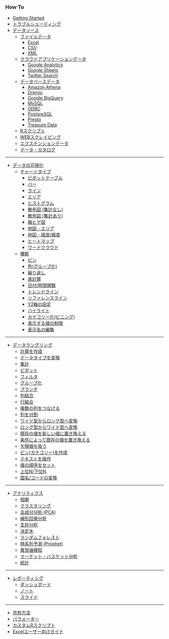 ### How To
* [Getting Started](/howto?q=tag%3A%22getting%20started%22)
* [トラブルシューティング](/howto?q=tag%3Atroubleshoot&language=ja)
* [データソース](/howto?q=tag%3A%22data%20source%22&language=ja)
  * [ファイルデータ](/howto?q=tag%3AExcel%7CCSV%7CJSON%7CSPSS%7CSAS%7CSTATA%7CXML%7C%22RFile%22%20tag%3A%22Data%20Source%22&language=ja)
    * [Excel](/howto?q=tag%3AExcel%20tag%3A%22Data%20Source%22&language=ja)
    * [CSV](/howto?q=tag%3Acsv%20tag%3A%22Data%20Source%22&language=ja)
    <!--* [JSON](/howto?q=tag%3Ajson%20tag%3A%22Data%20Source%22&language=ja)-->
    <!--* [統計ファイル(SPSS, SAS, STATA)](/howto?q=tag%3ASPSS%7CSAS%7CSTATA&language=ja)-->
    <!--* [Rファイル](/howto?q=tag%3A%22R%20File%22&language=ja)-->
    * [XML](/howto?q=tag%3Axml&language=ja)
  * [クラウドアプリケーションデータ](/howto?q=tag%3A%22Github%20issues%22%7C%22Google%20Analytics%22%7C%22Google%20Sheets%22%7CMailchimp%7CStripe%7C%22Twitter%22%20tag%3A%22Data%20Source%22&language=ja)
    <!--* [Github issues](/howto?q=tag%3A%22Github%20issues%22&language=ja)-->
    * [Google Analytics](/howto?q=tag%3A%22Google%20Analytics%22&language=ja)
    * [Google Sheets](/howto?q=tag%3A%22Google%20Sheets%22&language=ja)
    <!--* [MailChimp](/howto?q=tag%3AMailchimp&language=ja)-->
    <!--* [Stripe](/howto?q=tag%3AStripe&language=ja)-->
    * [Twitter Search](/howto?q=tag%3ATwitter&language=ja)
  * [データベースデータ](/howto?q=tag%3A%22Amazon%20Athena%22%7C%22Amazon%20Aurora%22%7C%22Amazon%20Redshift%22%7CDremio%7CBigQuery%7C%22HP%20Vertica%22%7CMongoDB%7C%22MS%20SQL%20Server%22%7CMySQL%7CODBC%7CPostgreSQL%7CPresto%7CTeradata%7C%22Treasure%20Data%22&language=ja)
    * [Amazon Athena](/howto?q=tag%3A%22Amazon%20Athena%22&language=ja)
    <!--* [Amazon Aurora](/howto?q=tag%3A%22Amazon%20Aurora%22&language=ja)-->
    <!--* [Amazon Redshift](/howto?q=tag%3ARedshift&language=ja)-->
    * [Dremio](/howto?q=tag%3ADremio&language=ja)
    * [Google BigQuery](/howto?q=tag%3ABigQuery&language=ja)
    <!--* [HP Vertica](/howto?q=tag%3A%22HP%20Vertica%22&language=ja)-->
    <!--* [MongoDB](/howto?q=tag%3AMongoDB&language=ja)-->
    <!--* [MS SQL Server](/howto?q=tag%3A%22MS%20SQL%22&language=ja)-->
    * [MySQL](/howto?q=tag%3AMySQL&language=ja)
    * [ODBC](/howto?q=tag%3AODBC&language=ja)
    * [PostgreSQL](/howto?q=tag%3APostgreSQL&language=ja)
    * [Presto](/howto?q=tag%3APresto&language=ja)
    <!--* [Teradata](/howto?q=tag%3ATeradata&language=ja)-->
    * [Treasure Data](/howto?q=tag%3A%22Treasure%20Data%22&language=ja)
  * [Rスクリプト](/howto?q=tag%3A%22R%20Script%22%20tag%3A%22Data%20Source%22&language=ja)
  * [WEBスクレイピング](/howto?q=tag%3A%22Web%20Scraping%22&language=ja)
  * [エクステンションデータ](/howto?q=tag%3A%%22Extension%20Data%22&language=ja)
    <!--* [ファイナンスデータ](/howto?q=tag%3Afinance%20tag%3A%22Data%20Source%22&language=ja)-->
  * [データ・カタログ](/howto?q=tag%3A%22Data%20Catalog%22%20tag%3A%22Data%20Source%22&language=ja)

---

* [データの可視化](/howto?q=tag%3Avisualization&language=ja)
  * [チャートタイプ](/howto?q=tag%3APivot%7CBar%7CLine%7CScatter%7CArea%7CMap%7C"Box%20Plot"%7C"Violin%20Plot"%7CHeatmap%7CWordcloud%20tag%3AVisualization&language=ja)
    * [ピボットテーブル](/howto?q=tag%3APivot%20tag%3AVisualization&language=ja)
    <!--* [テーブル](/howto?q=tag%3ATable%20tag%3AVisualization&language=ja)-->
    * [バー](/howto?q=tag%3ABar&language=ja)
    * [ライン](/howto?q=tag%3ALine%20tag%3AVisualization&language=ja)
    * [エリア](/howto?q=tag%3AArea%20tag%3AVisualization&language=ja)
    <!--* [パイ](/howto?q=tag%3APie&language=ja)-->
    * [ヒストグラム](/howto?q=tag%3AHistogram&language=ja)
    <!--* [密度曲線](/howto?q=tag%3ADensity%20Plot&language=ja)-->
    * [散布図 (集計なし)](/howto?q=tag%3AScatter%20-tag%3A%22Scatter%20Aggregation%22&language=ja)
    * [散布図 (集計あり)](/howto?q=tag%3A%22Scatter%20Aggregation%22&language=ja)
    * [箱ヒゲ図](/howto?q=tag%3A%22Box%20Plot%22&language=ja)
    <!--* [バイオリン](/howto?q=tag%3A%22Violin%20Plot%22&language=ja)-->
    <!--* [エラーバー](/howto?q=tag%3A%22Error%20Bar%22&language=ja)-->
    * [地図 - エリア](/howto?q=tag%3AMap-Area&language=ja)
    * [地図 - 経度/緯度](/howto?q=tag%3AMap-long/lat&language=ja)
    <!--* [地図 - ヒートマップ](/howto?q=tag%3AMap-Heatmap&language=ja)-->
    * [ヒートマップ](/howto?q=tag%3AHeatmap%20-tag%3AMap-Heatmap&language=ja)
    <!--* [等高線プロット](/howto?q=tag%3ACountour&language=ja)-->
    <!--* [ナンバー](/howto?q=tag%3ANumber%20tag%3AVisualization&language=ja)-->
    * [ワードクラウド](/howto?q=tag%3AWordcloud&language=ja)
  * [機能](/howto?q=tag%3AChart-Features&language=ja)
    * [ピン](/howto?q=tag%3Apin%20-tag%3A%22Web%20Scraping%22&language=ja)
    * [色(グループ化)](/howto?q=tag%3AColor&language=ja)
    * [繰り返し](/howto?q=tag%3A%22Repeat%20By%22&language=ja)
    * [表計算](/howto?q=tag%3A%22Window%20Calculation%22%20tag%3AVisualization&language=ja)
    * [日付/時間関数](/howto?q=tag%3ADate%20tag%3AVisualization&language=ja)
    * [トレンドライン](/howto?q=tag%3ATrend%20Line&language=ja)
    * [リファレンスライン](/howto?q=tag%3A%22Reference%20Line%22&language=ja)
    <!--* [マーカーの変更](/howto?q=tag%3AMaker%20tag%3AVisualization&language=ja)-->
    * [Y2軸の設定](/howto?q=tag%3AY2-Axis&language=ja)
    <!--* [URLリンク](howto?q=tag%3A%22URL%20Link%22%20tag%3AVisualization&language=ja)-->
    * [ハイライト](/howto?q=tag%3AHighlight&language=ja)
    * [カテゴリー化(ビニング)](/howto?q=tag%3ABinning%20tag%3AVisualization&language=ja)
    * [表示する値の制限](/howto?q=tag%3ALimit&language=ja)
    * [表示名の編集](/howto?q=tag%3A%22Edit%20Display%20Name%22%20tag%3AVisualization&language=ja)

----

* [データラングリング](/howto?q=tag%3A%22Data%20Wrangling%22&language=ja)
    * [計算を作成](/howto?q=tag%3AMutate&language=ja)
    * [データタイプを変換](/howto?q=tag%3A%22Data%20Type%20Convert%22&language=ja)
    * [集計](/howto?q=tag%3ASummmarize&language=ja)
    * [ピボット](/howto?q=tag%3APivot%20tag%3A%22Data%20Wrangling%22&language=ja)
    <!--* [列名を変更](/howto?q=tag%3ARename&language=ja)-->
    <!--* [列を並び替える](/howto?q=tag%3A%22Reorder%20Columns%22&language=ja)-->
    <!--  * [列を選択](/howto?q=tag%3A%22Select%20Columns%22&language=ja)-->
    <!--* [行を選択](/howto?q=tag%3ASlice&language=ja)-->
    * [フィルタ](/howto?q=tag%3AFilter%20tag%3A%22Data%20Wrangling%22&language=ja)
    <!--* [並び替え (ソート)](/howto?q=tag%3AArrange&language=ja)-->
    * [グループ化](/howto?q=tag%3A%22Group%20By%22&language=ja)
    * [ブランチ](/howto?q=tag%3ABranch&language=ja)
    * [列結合](/howto?q=tag%3AJoin&language=ja)
    * [行結合](/howto?q=tag%3AMerge&language=ja)
    * [複数の列をつなげる](/howto?q=tag%3AUnite&language=ja)
    * [列を分割](/howto?q=tag%3ASeparate&language=ja)
    * [ワイド型からロング型へ変換](/howto?q=tag%3AGather&language=ja)
    * [ロング型からワイド型へ変換](/howto?q=tag%3ASpread&language=ja)
    * [既存の値を新しい値に置き換える](/howto?q=tag%3ARecode&language=ja)
    * [条件によって既存の値を置き換える](/howto?q=tag%3Acase_when&language=ja)
    * [欠損値を扱う](/howto?q=tag%3A%22Work%20with%20Na%22&language=ja)
    * [ビン(カテゴリー)を作成](/howto?q=tag%3ABinnning%20tag%3A%22Data%20Wrangling%22&language=ja)
    <!--* [その他グループを作る](/howto?q=tag%3A%22other%20group%22&language=ja)-->
    * [テキストを操作](/howto?q=tag%3Astr&language=ja)
    <!--* [URLを操作](/howto?q=tag%3Aurl&language=ja)-->
    * [値の順序をセット](/howto?q=tag%3Afactor&language=ja)
    <!--* [サンプルを抽出](/howto?q=tag%3A%22Extract%20Sample%22&language=ja)-->
    * [上位N/下位N](/howto?q=tag%3Atop_n%7Cbottom_n&language=ja)
    <!--* [一意な行/重複する行](/howto?q=tag%3Aunique_rows%7Cduplicated_rows&language=ja)-->
    <!--* [空行/空列を削除](/howto?q=tag%3Aremove_empty&language=ja)-->
    * [国名/コードの変換](/howto?q=tag%3Acountrycode&language=ja)
    <!--* [データの不均衡を解消](/howto?q=tag%3A不均衡&language=ja)-->
    <!--* [全ての列名をきれいにする](/howto?q=tag%3A%22Clean%20up%20all%20column%20names%22&language=ja)-->
    <!--* [行をヘッダとして使用](/howto?q=tag%3A%22Row%20as%20Header%22&language=ja)-->
    <!--* [全ての列のデータタイプを再評価](/howto?q=tag%3A%22Re-Evaluate%20Data%20Types%22&language=ja)-->
    <!--* [ワンホットエンコーディング](/howto?q=tag%3A%22one-hot%20encoding%22&language=ja)-->

----

* [アナリティクス](/howto?q=tag%3AAnalytics&language=ja)
    * [相関](/howto?q=tag%3ACorrelation&language=ja)
    <!--* [距離](/howto?q=tag%3ADistance&language=ja)-->
    * [クラスタリング](/howto?q=tag%3AClustering&language=ja)
    * [主成分分析 (PCA)](/howto?q=tag%3APca&language=ja)
    * [線形回帰分析](/howto?q=tag%3A%22Linear%20Regression%22&language=ja)
    <!--* [ロジスティック回帰分析](/howto?q=tag%3A%22Logistic%20Regression%22&language=ja)-->
    <!--* [一般化線型モデル](/howto?q=tag%3AGLM&language=ja)-->
    * [生存分析](/howto?q=tag%3A%22Survival%20Analysis%22&language=ja)
    * [決定木](/howto?q=tag%3A%22Dicision%20Tree%22&language=ja)
    * [ランダムフォレスト](/howto?q=tag%3ARandomforest&language=ja)
    * [時系列予測 (Prophet)](/howto?q=tag%3AProphet&language=ja)
    * [異常値検知](/howto?q=tag%3AAnomaly&language=ja)
    * [マーケット・バスケット分析](/howto?q=tag%3A%22Market%20Basket%22&language=ja)
    <!--* [統計的検定](/howto?q=tag%3A%22Statistical%20Tests%22&language=ja)-->
    <!--* [ベイジアンA/Bテスト](/howto?q=tag%3A%22A/B%20Tests%22&language=ja)-->
    * [統計](/howto?q=tag%3Astatistics&language=ja)

----

* [レポーティング](/howto?q=tag%3Adashboard%7Cnote%7CSlide&language=ja)
    * [ダッシュボード](/howto?q=tag%3ADashboard&language=ja)
    * [ノート](/howto?q=tag%3Anote&language=ja)
    * [スライド](/howto?q=tag%3Aslide&language=ja)

----
* [共有方法](/howto?q=tag%3AShare&language=ja)
* [パラメーター](/howto?q=tag%3AParameter&language=ja)
* [カスタムRスクリプト](/howto?q=tag%3A%22r%20script%22&language=ja)
* [Excelユーザー向けガイド](/howto?q=tag%3AExcel&language=ja)
